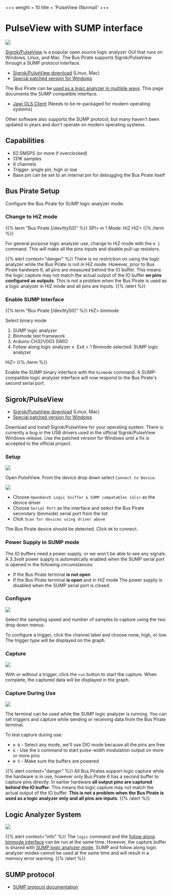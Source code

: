 +++
weight = 10
title = 'PulseView (Normal)'
+++



# PulseView with SUMP interface

![](./img/sigrok-capture.png)

[Sigrok/PulseView](https://sigrok.org/wiki/Main_Page) is a popular open source logic analyzer GUI that runs on Windows, Linux, and Mac. The Bus Pirate supports Sigrok/PulseView through a SUMP protocol interface.

- [Sigrok/PulseView download](https://sigrok.org/wiki/Downloads) (Linux, Mac)
- [Special patched version for Windows](https://github.com/DangerousPrototypes/BusPirate5-firmware/releases/tag/custom-patch-PulseView-0.5.0-git-d00efc6-installer)

The Bus Pirate can be [used as a logic analyzer in multiple ways](/logic-analyzer/logicanalyzer). This page documents the SUMP compatible interface.

- [Jawi OLS Client](https://github.com/jawi/ols) (Needs to be re-packaged for modern operating systems)

Other software also supports the SUMP protocol, but many haven't been updated in years and don't operate on modern operating systems.

## Capabilities

- 62.5MSPS (or more if overclocked)
- 131K samples
- 8 channels
- Trigger: single pin, high or low
- Base pin can be set to an internal pin for debugging the Bus Pirate itself

## Bus Pirate Setup
Configure the Bus Pirate for SUMP logic analyzer mode.

### Change to HiZ mode

{{% term "Bus Pirate [/dev/ttyS0]" %}}
<span className="bp-prompt">SPI></span> m 1
<span className="bp-info">Mode:</span> HiZ
<span className="bp-prompt">HiZ></span> 
{{% /term %}}

For general purpose logic analyzer use, change to HiZ mode with the ```m 1``` command. This will make all the pins inputs and disable pull-up resistors.

{{% alert context="danger" %}}
There is no restriction on using the logic analyzer while the Bus Pirate is not in HiZ mode. However, prior to Bus Pirate hardware 6, all pins are measured behind the IO buffer. This means the logic capture may not match the actual output of the IO buffer **on pins configured as outputs**. This is not a problem when the Bus Pirate is used as a logic analyzer in HiZ mode and all pins are inputs.
{{% /alert %}}

### Enable SUMP Interface

{{% term "Bus Pirate [/dev/ttyS0]" %}}
<span className="bp-prompt">HiZ></span> binmode

<span className="bp-info">Select binary mode</span>
 1. SUMP logic analyzer
 2. Binmode test framework
 3. Arduino CH32V003 SWIO
 4. Follow along logic analyzer
 x. <span className="bp-info">Exit</span>
<span className="bp-prompt"> ></span> 1
<span className="bp-info">Binmode selected:</span> SUMP logic analyzer

<span className="bp-prompt">HiZ></span> 
{{% /term %}}

Enable the SUMP binary interface with the ```binmode``` command. A SUMP-compatible logic analyzer interface will now respond to the Bus Pirate's second serial port.

## Sigrok/PulseView

- [Sigrok/PulseView download](https://sigrok.org/wiki/Downloads) (Linux, Mac)
- [Special patched version for Windows](https://github.com/DangerousPrototypes/BusPirate5-firmware/releases/tag/custom-patch-PulseView-0.5.0-git-d00efc6-installer)

Download and install Sigrok/PulseView for your operating system. There is currently a bug in the USB drivers used in the official Sigrok/PulseView Windows release. Use the patched version for Windows until a fix is accepted to the official project.

### Setup

![](./img/sigrok-select-device.png)

Open PulseView. From the device drop down select ```Connect to Device```.

![](./img/sigrok-config.png)

- Choose ```Openbench Logic Sniffer & SUMP compatables (ols)``` as the device driver
- Choose ```Serial Port``` as the interface and select the Bus Pirate secondary (binmode) serial port from the list
- Click ```Scan for devices using driver above```

The Bus Pirate device should be detected. Click ```OK``` to connect.

### Power Supply in SUMP mode

The IO buffers need a power supply, or we won't be able to see any signals. A 3.3volt power supply is automatically enabled when the SUMP serial port is opened in the following circumstances:
- If the Bus Pirate terminal **is not open**
- If the Bus Pirate terminal **is open** and in HiZ mode
The power supply is disabled when the SUMP serial port is closed.

### Configure

![](./img/sigrok-triggers.png)

Select the sampling speed and number of samples to capture using the two drop down menus.

To configure a trigger, click the channel label and choose none, high, or low. The trigger type will be displayed on the graph.

### Capture

![](./img/sigrok-capture.png)

With or without a trigger, click the ```run``` button to start the capture. When complete, the captured data will be displayed in the graph.

### Capture During Use

![](./img/sigrok-pwm.png)

The terminal can be used while the SUMP logic analyzer is running. You can set triggers and capture while sending or receiving data from the Bus Pirate terminal.    

To test capture during use:

- ```m 8``` - Select any mode, we'll use DIO mode because all the pins are free 
- ```G``` - Use the ```G``` command to start pulse-width modulation output on more or more pins
- ```W 5``` - Make sure the buffers are powered

{{% alert context="danger" %}}
All Bus Pirates support logic capture while the hardware is in use, however only Bus Pirate 6 has a second buffer to capture pins directly. In earlier hardware **all output pins are captured behind the IO buffer**. This means the logic capture may not match the actual output of the IO buffer. **This is not a problem when the Bus Pirate is used as a logic analyzer only and all pins are inputs**.
{{% /alert %}}

## Logic Analyzer System

![](./img/logic-system.png)

{{% alert context="info" %}}
The ```logic``` command and the [follow along binmode interface](/logic-analyzer/pulseview-fala) can be run at the same time. However, the capture buffer is shared with [SUMP logic analyzer mode](/logic-analyzer/pulseview-sump). SUMP and follow along logic analyzer modes cannot be used at the same time and will result in a memory error warning.
{{% /alert %}}

## SUMP protocol

- [SUMP protocol documentation](/binmode-reference/protocol-sump)